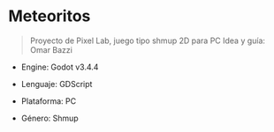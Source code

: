 # Meteoritos
> Proyecto de Pixel Lab, juego tipo shmup 2D para PC
> Idea y guía: Omar Bazzi

+ Engine: Godot v3.4.4

+ Lenguaje: GDScript

+ Plataforma: PC

+ Género: Shmup


